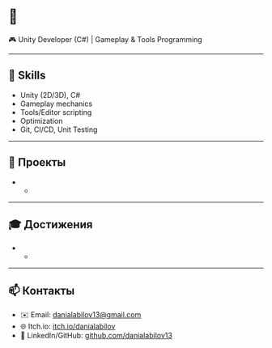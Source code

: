 # 👋

🎮 Unity Developer (C#) | Gameplay & Tools Programming  

---

## 🔧 Skills
- Unity (2D/3D), C#
- Gameplay mechanics
- Tools/Editor scripting
- Optimization
- Git, CI/CD, Unit Testing

---

## 🚀 Проекты
- -

---

## 🎓 Достижения
- -

---

## 📫 Контакты
- ✉️ Email: danialabilov13@gmail.com
- 🌐 Itch.io: [itch.io/danialabilov](https://danialabilov.itch.io/)
- 💼 LinkedIn/GitHub: [github.com/danialabilov13](https://github.com/danialabilov13)
